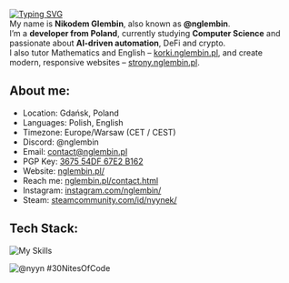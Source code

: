 <a href="https://git.io/typing-svg"><img align="center" src="https://readme-typing-svg.herokuapp.com?font=Fira+Code&pause=1000&random=false&width=435&lines=Hello!+I'm+Nikodem." alt="Typing SVG" /></a> <br>
My name is **Nikodem Glembin**, also known as **@nglembin**.  
I’m a **developer from Poland**, currently studying **Computer Science** and passionate about **AI-driven automation**, DeFi and crypto.  
I also tutor Mathematics and English – [korki.nglembin.pl](https://korki.nglembin.pl), and create modern, responsive websites – [strony.nglembin.pl](https://strony.nglembin.pl).


<h2 align="left">About me:</h2>

- Location: Gdańsk, Poland
- Languages: Polish, English
- Timezone: Europe/Warsaw (CET / CEST)
- Discord: @nglembin
- Email: [contact@nglembin.pl](mailto:contact@nglembin.pl)
- PGP Key: [3675 54DF 67E2 B162](https://keybase.io/nyyn666)
- Website: [nglembin.pl/](https://nglembin.pl/)
- Reach me: [nglembin.pl/contact.html](https://nglembin.pl/contact.html)
- Instagram: [instagram.com/nglembin/](https://www.instagram.com/nglembin/)
- Steam: [steamcommunity.com/id/nyynek/](https://steamcommunity.com/id/nyynek/)

<h2 align="left">Tech Stack:</h2>

![My Skills](https://skillicons.dev/icons?i=html,css,bootstrap,js,github,git,lua,typescript,py,pycharm,ps,php,mysql,sqlite,cloudflare,netlify,cpp,c,java,azure,bash,debian,discord,kali)

![@nyyn #30NitesOfCode](https://www.codedex.io/api/petStatus?user=nyyn)
